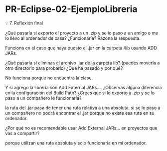 # PR-Eclipse-02-EjemploLibreria
💡 7. Reflexión final 

¿Qué pasaría si exporto el proyecto a un .zip y se lo paso a un amigo o me lo llevo al ordenador de casa? ¿Funcionaría? Razona la respuesta.

Funciona en el caso que haya puesto el .jar en la carpeta /lib usando ADD JARs.

¿Qué pasaría si eliminas el archivo .jar de la carpeta lib? (puedes moverla a otro directorio para probarlo) ¿Qué ha pasado y por qué?

No funciona porque no encuentra la clase.

Y si agrego la librería con Add External JARs.... ¿Observas alguna diferencia en la configuración del Build Path? ¿Crees que si lo exporto a .zip y se lo paso a un compañero le funcionaría?

la ruta del .jar pasa de tener una ruta relativa a una absoluta. si se lo paso a un compañero no podrá encontrar el .jar porque no existe esa ruta en su ordenador.

¿Por qué no es recomendable usar Add External JARs… en proyectos que vas a compartir?

porque utilizan una ruta absoluta y solo funcionaría en mi ordenador.
